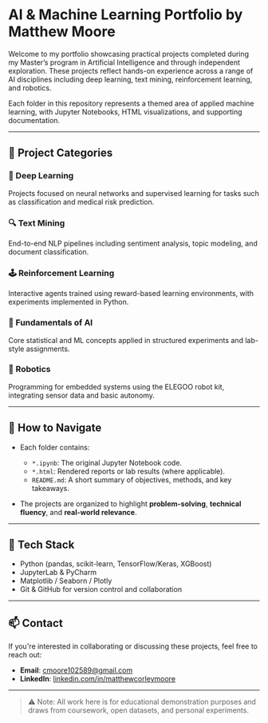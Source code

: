 # AI & Machine Learning Portfolio by Matthew Moore

Welcome to my portfolio showcasing practical projects completed during my Master’s program in Artificial Intelligence and through independent exploration. These projects reflect hands-on experience across a range of AI disciplines including deep learning, text mining, reinforcement learning, and robotics.

Each folder in this repository represents a themed area of applied machine learning, with Jupyter Notebooks, HTML visualizations, and supporting documentation.

---

## 📁 Project Categories

### 🧠 Deep Learning
Projects focused on neural networks and supervised learning for tasks such as classification and medical risk prediction.

### 🔍 Text Mining
End-to-end NLP pipelines including sentiment analysis, topic modeling, and document classification.

### 🕹️ Reinforcement Learning
Interactive agents trained using reward-based learning environments, with experiments implemented in Python.

### 🧮 Fundamentals of AI
Core statistical and ML concepts applied in structured experiments and lab-style assignments.

### 🤖 Robotics
Programming for embedded systems using the ELEGOO robot kit, integrating sensor data and basic autonomy.

---

## 📌 How to Navigate

- Each folder contains:
  - `*.ipynb`: The original Jupyter Notebook code.
  - `*.html`: Rendered reports or lab results (where applicable).
  - `README.md`: A short summary of objectives, methods, and key takeaways.

- The projects are organized to highlight **problem-solving**, **technical fluency**, and **real-world relevance**.

---

## 🔧 Tech Stack

- Python (pandas, scikit-learn, TensorFlow/Keras, XGBoost)
- JupyterLab & PyCharm
- Matplotlib / Seaborn / Plotly
- Git & GitHub for version control and collaboration

---

## 📫 Contact

If you're interested in collaborating or discussing these projects, feel free to reach out:

- **Email**: cmoore102589@gmail.com 
- **LinkedIn**: [linkedin.com/in/matthewcorleymoore](https://www.linkedin.com/in/matthewcorleymoore)

---

> ⚠️ Note: All work here is for educational demonstration purposes and draws from coursework, open datasets, and personal experiments.
